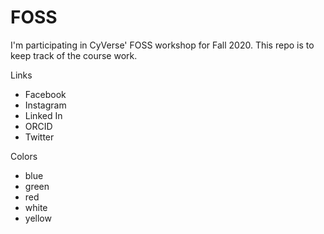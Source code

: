 # FOSS

I'm participating in CyVerse' FOSS workshop for Fall 2020. This repo is to keep track of the course work.

Links
- Facebook
- Instagram
- Linked In
- ORCID
- Twitter

Colors
- blue
- green
- red
- white
- yellow


